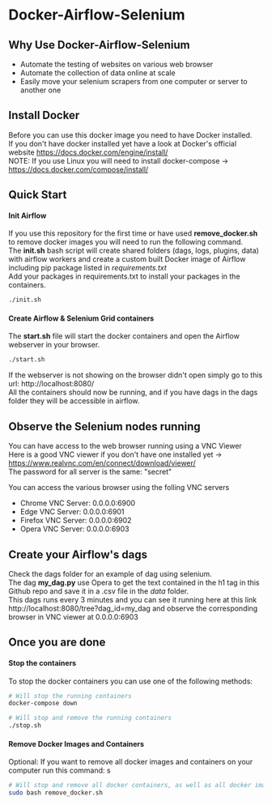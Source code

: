# Docker-Airflow-Selenium
## Why Use Docker-Airflow-Selenium
 * Automate the testing of websites on various web browser
 * Automate the collection of data online at scale
 * Easily move your selenium scrapers from one computer or server to another one

## Install Docker
Before you can use this docker image you need to have Docker installed.  
If you don't have docker installed yet have a look at Docker's official website https://docs.docker.com/engine/install/  
NOTE: If you use Linux you will need to install docker-compose -> https://docs.docker.com/compose/install/  

## Quick Start
#### Init Airflow
If you use this repository for the first time or have used **remove_docker.sh** to remove docker images you will need to run the following command.  
The **init.sh** bash script will create shared folders (dags, logs, plugins, data) with airflow workers and create a custom built Docker image of Airflow including pip package listed in *requirements.txt*  
Add your packages in requirements.txt to install your packages in the containers.  

```bash
./init.sh
```

#### Create Airflow & Selenium Grid containers
The **start.sh** file will start the docker containers and open the Airflow webserver in your browser.  

```bash
./start.sh
```
If the webserver is not showing on the browser didn't open simply go to this url: http://localhost:8080/  
All the containers should now be running, and if you have dags in the dags folder they will be accessible in airflow.  

## Observe the Selenium nodes running
You can have access to the web browser running using a VNC Viewer  
Here is a good VNC viewer if you don't have one installed yet -> https://www.realvnc.com/en/connect/download/viewer/  
The password for all server is the same: "secret"  

You can access the various browser using the folling VNC servers
  * Chrome  VNC Server: 0.0.0.0:6900
  * Edge    VNC Server: 0.0.0.0:6901
  * Firefox VNC Server: 0.0.0.0:6902
  * Opera   VNC Server: 0.0.0.0:6903

## Create your Airflow's dags
Check the dags folder for an example of dag using selenium.  
The dag **my_dag.py** use Opera to get the text contained in the h1 tag in this Github repo and save it in a .csv file in the *data* folder.  
This dags runs every 3 minutes and you can see it running here at this link http://localhost:8080/tree?dag_id=my_dag and observe the corresponding browser in VNC viewer at 0.0.0.0:6903  

## Once you are done
#### Stop the containers
To stop the docker containers you can use one of the following methods:
```bash
# Will stop the running containers
docker-compose down
```
```bash
# Will stop and remove the running containers
./stop.sh
```

#### Remove Docker Images and Containers
Optional:
If you want to remove all docker images and containers on your computer run this command:  s
```bash
# Will stop and remove all docker containers, as well as all docker images
sudo bash remove_docker.sh
```